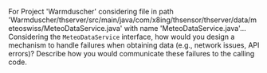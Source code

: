 For Project 'Warmduscher' considering file in path 'Warmduscher/thserver/src/main/java/com/x8ing/thsensor/thserver/data/meteoswiss/MeteoDataService.java' with name 'MeteoDataService.java'... 
Considering the `MeteoDataService` interface, how would you design a mechanism to handle failures when obtaining data (e.g., network issues, API errors)? Describe how you would communicate these failures to the calling code.